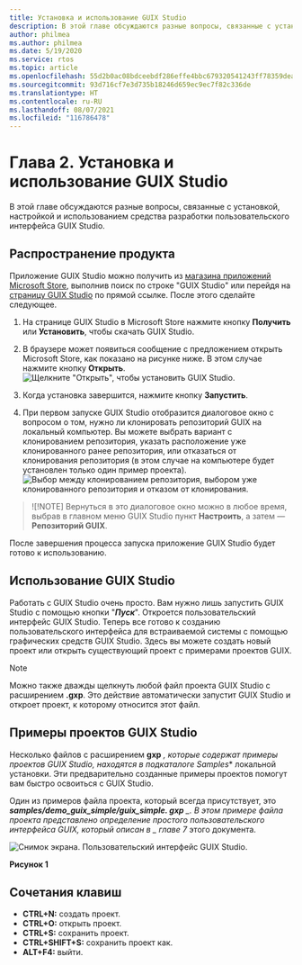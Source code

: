 ```yaml
---
title: Установка и использование GUIX Studio
description: В этой главе обсуждаются разные вопросы, связанные с установкой, настройкой и использованием средства разработки пользовательского интерфейса GUIX Studio.
author: philmea
ms.author: philmea
ms.date: 5/19/2020
ms.service: rtos
ms.topic: article
ms.openlocfilehash: 55d2b0ac08bdceebdf286effe4bbc679320541243ff78359deafe0858a7b597e
ms.sourcegitcommit: 93d716cf7e3d735b18246d659ec9ec7f82c336de
ms.translationtype: HT
ms.contentlocale: ru-RU
ms.lasthandoff: 08/07/2021
ms.locfileid: "116786478"
---
```

# <a name="chapter-2-installation-and-use-of-guix-studio"></a>Глава 2. Установка и использование GUIX Studio

В этой главе обсуждаются разные вопросы, связанные с установкой, настройкой и использованием средства разработки пользовательского интерфейса GUIX Studio. 

## <a name="product-distribution"></a>Распространение продукта

Приложение GUIX Studio можно получить из [магазина приложений Microsoft Store](https://microsoft.com/store/apps), выполнив поиск по строке "GUIX Studio" или перейдя на [страницу GUIX Studio](https://www.microsoft.com/p/azure-rtos-guix-studio/9pbm1k1r7q0f?activetab=pivot:overviewtab) по прямой ссылке. После этого сделайте следующее.

1. На странице GUIX Studio в Microsoft Store нажмите кнопку **Получить** или **Установить**, чтобы скачать GUIX Studio.

1. В браузере может появиться сообщение с предложением открыть Microsoft Store, как показано на рисунке ниже. В этом случае нажмите кнопку **Открыть**.
![Щелкните "Открыть", чтобы установить GUIX Studio.](./media/guix-studio/open-ms-store.png)

1. Когда установка завершится, нажмите кнопку **Запустить**.

1. При первом запуске GUIX Studio отобразится диалоговое окно с вопросом о том, нужно ли клонировать репозиторий GUIX на локальный компьютер. Вы можете выбрать вариант с клонированием репозитория, указать расположение уже клонированного ранее репозитория, или отказаться от клонирования репозитория (в этом случае на компьютере будет установлен только один пример проекта).
![Выбор между клонированием репозитория, выбором уже клонированного репозитория и отказом от клонирования.](./media/guix-studio/clone-repo.png)

> ![!NOTE]
> Вернуться в это диалоговое окно можно в любое время, выбрав в главном меню GUIX Studio пункт **Настроить**, а затем — **Репозиторий GUIX**.

После завершения процесса запуска приложение GUIX Studio будет готово к использованию.

## <a name="using-guix-studio"></a>Использование GUIX Studio

Работать с GUIX Studio очень просто. Вам нужно лишь запустить GUIX Studio с помощью кнопки "***Пуск***". Откроется пользовательский интерфейс GUIX Studio. Теперь все готово к созданию пользовательского интерфейса для встраиваемой системы с помощью графических средств GUIX Studio. Здесь вы можете создать новый проект или открыть существующий проект с примерами проектов GUIX.

> [!NOTE]
> Можно также дважды щелкнуть любой файл проекта GUIX Studio с расширением **.gxp**. Это действие автоматически запустит GUIX Studio и откроет проект, к которому относится этот файл.

## <a name="guix-studio-project-samples"></a>Примеры проектов GUIX Studio

Несколько файлов с расширением **gxp** _, которые содержат примеры проектов GUIX Studio, находятся в подкаталоге_ *_Samples_** локальной установки. Эти предварительно созданные примеры проектов помогут вам быстро освоиться с GUIX Studio.

Один из примеров файла проекта, который всегда присутствует, это ***samples/demo_guix_simple/guix_simple. gxp** _. В этом примере файла проекта представлено определение простого пользовательского интерфейса GUIX, который описан в _ *_главе 7_** этого документа.

![Снимок экрана. Пользовательский интерфейс GUIX Studio.](./media/guix-studio/image_10.png)

**Рисунок 1**

## <a name="keyboard-shortcuts"></a>Сочетания клавиш

- **CTRL+N:** создать проект.
- **CTRL+O:** открыть проект.
- **CTRL+S:** сохранить проект.
- **CTRL+SHIFT+S:** сохранить проект как.
- **ALT+F4:** выйти.
